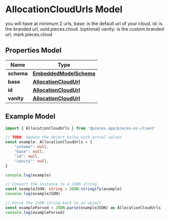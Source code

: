 
# AllocationCloudUrls Model

you will have at minimum 2 urls,  base: is the default url of your cloud.  id: is the branded url, uuid.pieces.cloud.  (optional) vanity: is the custom branded url, mark.pieces.cloud

## Properties Model

Name | Type
------------ | -------------
**schema** | [**EmbeddedModelSchema**](EmbeddedModelSchema)
**base** | [**AllocationCloudUrl**](AllocationCloudUrl)
**id** | [**AllocationCloudUrl**](AllocationCloudUrl)
**vanity** | [**AllocationCloudUrl**](AllocationCloudUrl)

## Example Model

```typescript
import { AllocationCloudUrls } from '@pieces.app/pieces-os-client'

// TODO: Update the object below with actual values
const example: AllocationCloudUrls = {
    "schema": null,
    "base": null,
    "id": null,
    "vanity": null,
}

console.log(example)

// Convert the instance to a JSON string
const exampleJSON: string = JSON.stringify(example)
console.log(exampleJSON)

// Parse the JSON string back to an object
const exampleParsed = JSON.parse(exampleJSON) as AllocationCloudUrls
console.log(exampleParsed)
```


